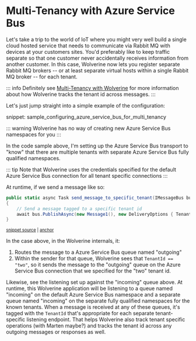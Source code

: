 # Multi-Tenancy with Azure Service Bus <Badge type="tip" text="3.4" />

Let's take a trip to the world of IoT where you might very well build a single cloud hosted service that needs
to communicate via Rabbit MQ with devices at your customers sites. You'd preferably like to keep traffic separate
so that one customer never accidentally receives information from another customer. In this case, Wolverine now
lets you register separate Rabbit MQ brokers -- or at least separate virtual hosts within a single Rabbit MQ broker --
for each tenant.

::: info
Definitely see [Multi-Tenancy with Wolverine](/guide/handlers/multi-tenancy) for more information about how
Wolverine tracks the tenant id across messages. 
:::

Let's just jump straight into a simple example of the configuration:

snippet: sample_configuring_azure_service_bus_for_multi_tenancy

::: warning
Wolverine has no way of creating new Azure Service Bus namespaces for you
:::

In the code sample above, I'm setting up the Azure Service Bus transport to "know" that there are multiple tenants
with separate Azure Service Bus fully qualified namespaces. 

::: tip
Note that Wolverine uses the credentials specified for the default Azure Service
Bus connection for all tenant specific connections
:::

At runtime, if we send a message like so:

<!-- snippet: sample_send_message_to_specific_tenant -->
<a id='snippet-sample_send_message_to_specific_tenant'></a>
```cs
public static async Task send_message_to_specific_tenant(IMessageBus bus)
{
    // Send a message tagged to a specific tenant id
    await bus.PublishAsync(new Message1(), new DeliveryOptions { TenantId = "two" });
}
```
<sup><a href='https://github.com/JasperFx/wolverine/blob/main/src/Transports/RabbitMQ/Wolverine.RabbitMQ.Tests/multi_tenancy_through_virtual_hosts.cs#L211-L219' title='Snippet source file'>snippet source</a> | <a href='#snippet-sample_send_message_to_specific_tenant' title='Start of snippet'>anchor</a></sup>
<!-- endSnippet -->

In the case above, in the Wolverine internals, it:

1. Routes the message to a Azure Service Bus queue named "outgoing"
2. Within the sender for that queue, Wolverine sees that `TenantId == "two"`, so it sends the message to the "outgoing" queue
   on the Azure Service Bus connection that we specified for the "two" tenant id.

Likewise, see the listening set up against the "incoming" queue above. At runtime, this Wolverine application will be
listening to a queue named "incoming" on the default Azure Service Bus namespace and a separate queue named "incoming" on the separate
fully qualified namespaces for the known tenants. When a message is received at any of these queues, it's tagged with the 
`TenantId` that's appropriate for each separate tenant-specific listening endpoint. That helps Wolverine also track
tenant specific operations (with Marten maybe?) and tracks the tenant id across any outgoing messages or responses as well.





